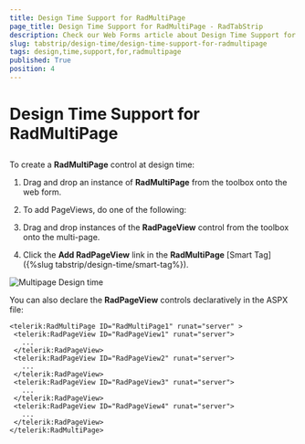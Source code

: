 ```yaml
---
title: Design Time Support for RadMultiPage
page_title: Design Time Support for RadMultiPage - RadTabStrip
description: Check our Web Forms article about Design Time Support for RadMultiPage.
slug: tabstrip/design-time/design-time-support-for-radmultipage
tags: design,time,support,for,radmultipage
published: True
position: 4
---
```


# Design Time Support for RadMultiPage

## 

To create a **RadMultiPage** control at design time:

1. Drag and drop an instance of **RadMultiPage** from the toolbox onto the web form.

1. To add PageViews, do one of the following:

1. Drag and drop instances of the **RadPageView** control from the toolbox onto the multi-page.

1. Click the **Add RadPageView** link in the **RadMultiPage** [Smart Tag]({%slug tabstrip/design-time/smart-tag%}).

![Multipage Design time](images/tabstrip_multipage_design_time2.gif)



You can also declare the **RadPageView** controls declaratively in the ASPX file:

````ASPNET
<telerik:RadMultiPage ID="RadMultiPage1" runat="server" >
 <telerik:RadPageView ID="RadPageView1" runat="server">
   ...
 </telerik:RadPageView>
 <telerik:RadPageView ID="RadPageView2" runat="server">
   ...
 </telerik:RadPageView>
 <telerik:RadPageView ID="RadPageView3" runat="server">
   ...
 </telerik:RadPageView>
 <telerik:RadPageView ID="RadPageView4" runat="server">
   ...
 </telerik:RadPageView>
</telerik:RadMultiPage> 
````




